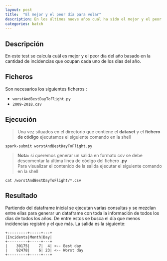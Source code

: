 ```yaml
---
layout: post
title:  "El mejor y el peor día para volar"
description: En los últimos nueve años cuál ha sido el mejor y el peor día del año para volar
categories: batch
---
```




## Descripción
En este test se calcula cuál es mejor y el peor día del año basado en la cantidad de incidencias que ocupan cada uno de los dias del año.

## Ficheros
Son necesarios los siguientes ficheros :


* `worstAndBestDayToFlight.py`
* `2009-2018.csv`

## Ejecución
>Una vez situados en el directorio que contiene el **dataset** y el **fichero de código** ejecutamos el siguiente comando en la shell

    spark-submit worstAndBestDayToFlight.py

>**Nota:** si queremos generar un salida en formato csv se debe descomentar la última linea de código del fichero **.py**  
Para visualizar el contenido de la salida ejecutar el siguiente comando en la shell

    cat /worstAndBestDayToFlight/*.csv

## Resultado

Partiendo del dataframe inicial se ejecutan varias consultas y se mezclan entre ellas para generar un dataframe con toda la información de todos los días de todos los años. De entre estos se busca el día que menos incidencias registró y el que más. La salida es la siguiente: 

    +---------+-----+---+
    |Incidents|Month|Day|
    +---------+-----+---+
    |    30175|    7|  4| <-- Best day
    |    92478|    6| 23| <-- Worst day
    +---------+-----+---+
